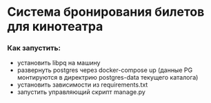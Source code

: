 # Система бронирования билетов для кинотеатра

### Как запустить:

- установить libpq на машину
- развернуть postgres через docker-compose up (данные PG монтируются в директрию postgres-data текущего каталога)
- установить зависимости из requirements.txt
- запустить управляющий скрипт manage.py
